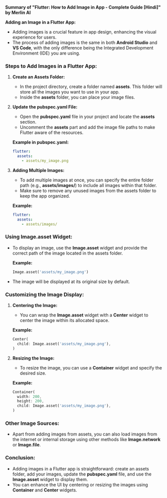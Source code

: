 **Summary of "Flutter: How to Add Image in App - Complete Guide [Hindi]" by Merlin AI**

**Adding an Image in a Flutter App:**
- Adding images is a crucial feature in app design, enhancing the visual experience for users.
- The process of adding images is the same in both **Android Studio** and **VS Code**, with the only difference being the Integrated Development Environment (IDE) you are using.

### **Steps to Add Images in a Flutter App:**

1. **Create an Assets Folder:**
   - In the project directory, create a folder named **assets**. This folder will store all the images you want to use in your app.
   - Inside the **assets** folder, you can place your image files.

2. **Update the pubspec.yaml File:**
   - Open the **pubspec.yaml** file in your project and locate the **assets** section.
   - Uncomment the **assets** part and add the image file paths to make Flutter aware of the resources.

   **Example in pubspec.yaml:**
   ```yaml
   flutter:
     assets:
       - assets/my_image.png
   ```

3. **Adding Multiple Images:**
   - To add multiple images at once, you can specify the entire folder path (e.g., **assets/images/**) to include all images within that folder.
   - Make sure to remove any unused images from the assets folder to keep the app organized.

   **Example:**
   ```yaml
   flutter:
     assets:
       - assets/images/
   ```

### **Using Image.asset Widget:**
- To display an image, use the **Image.asset** widget and provide the correct path of the image located in the assets folder.
  
   **Example:**
   ```dart
   Image.asset('assets/my_image.png')
   ```

- The image will be displayed at its original size by default.

### **Customizing the Image Display:**

1. **Centering the Image:**
   - You can wrap the **Image.asset** widget with a **Center** widget to center the image within its allocated space.

   **Example:**
   ```dart
   Center(
     child: Image.asset('assets/my_image.png'),
   )
   ```

2. **Resizing the Image:**
   - To resize the image, you can use a **Container** widget and specify the desired size.

   **Example:**
   ```dart
   Container(
     width: 200,
     height: 200,
     child: Image.asset('assets/my_image.png'),
   )
   ```

### **Other Image Sources:**
- Apart from adding images from assets, you can also load images from the internet or internal storage using other methods like **Image.network** or **Image.file**.

### **Conclusion:**
- Adding images in a Flutter app is straightforward: create an assets folder, add your images, update the **pubspec.yaml** file, and use the **Image.asset** widget to display them.
- You can enhance the UI by centering or resizing the images using **Container** and **Center** widgets.
